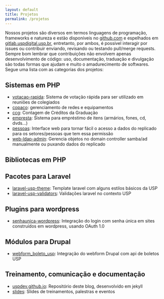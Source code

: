 ```yaml
---
layout: default
title: Projetos
permalink: /projetos
---
```


Nossos projetos são diversos em termos linguagens de programação, frameworks e natureza e estão disponíveis no [github.com](github.com) e espelhados em 
[gitlab.uspdigital.usp.br](gitlab.uspdigital.usp.br), entretanto, por ambos, é possível interagir por
issues ou contribuir enviando, revisando ou testando pull/merge requests. Sempre bom lembrar
que contribuições não envolvem apenas desenvolvimento de código: uso, documentação, traduação e
divulgação são todas formas que ajudam e muito o amadurecimento de softwares. Segue uma lista
com as categorias dos projetos: 

<ul id="toc"></ul>

## Sistemas em PHP

- [votacao-rapida](https://github.com/uspdev/votacao-rapida): Sistema de votação rápida para ser utilizado em reuniões de colegiados
- [copaco](https://github.com/uspdev/copaco): gerenciamento de redes e equipamentos
- [ccg](https://github.com/uspdev/ccg): Contagem de Créditos da Graduação
- [empresta](https://github.com/uspdev/empresta): Sistema para empréstimo de itens (armários, fones, cd, dvds...)
- [pessoas](https://github.com/uspdev/pessoas): Interface web para tornar fácil o acesso a dados do replicado para os setores/pessoas que tem essa permissão
- [web-ldap-admin](https://github.com/uspdev/web-ldap-admin): Gerencia objetos no domain controller samba/ad manualmente ou puxando dados do replicado 

## Bibliotecas em PHP

## Pacotes para Laravel

- [laravel-usp-theme](https://github.com/uspdev/laravel-usp-theme): Template laravel com alguns estilos básicos da USP
- [laravel-usp-validators](https://github.com/uspdev/laravel-usp-validators): Validações laravel no contexto USP

## Plugins para wordpress

- [senhaunica-wordpress](https://github.com/uspdev/senhaunica-wordpress): Integração do login com senha única em sites construídos em wordpress, usando OAuth 1.0

## Módulos para Drupal

- [webform_boleto_usp](https://github.com/uspdev/webform_boleto_usp): Integração do webform Drupal com api de boletos USP

## Treinamento, comunicação e documentação

- [uspdev.github.io](https://github.com/uspdev/uspdev.github.io): Repositório deste blog, desenvolvido em jekyll
- [slides](https://github.com/uspdev/slides): Slides de treinamentos, palestras e eventos


<!---
Projetos que ainda faltam espelhar no git da USP e classificar:

boleto 
replicado 
laravel_basico
git_playground 
eventos 
senhaunica-socialite
laravel-bootstrap-dashboard
deploy 
seta-graduacao 
patrimonio 
dockerfiles 
nfe-ws 
csv2facebook 
the_force 
nfe-app 
senhaunica-hwi 
wsfoto 
pdfgen 
cookbook-treinamento-laravel 
senhaunica 
senhaunica-rails 
laravel-comet-theme 
chaveiro 
senhaunica-ruby 
rhconsultas 
gerenciador-nfe 
principios 
grupo_trabalho_prpg 
nfe-ws-consumer 
ppg-community 
ganimedes 
replicado-api 
tv-tools 
prototipo 
senhaunicausp-drupal 
cutter  
cache 
inscricoes 
replicado-ws 
evasao-ws 
replicado_drupal 
ip-control
webservice 
 
laravel-usp-faker 
utils 

-->